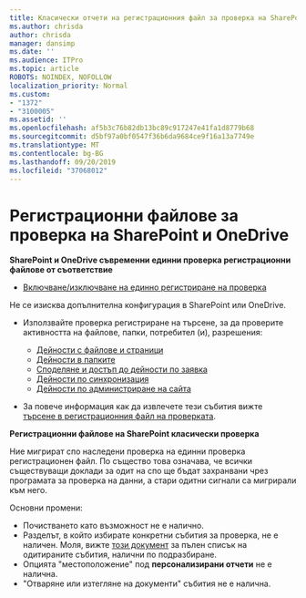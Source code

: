 ```yaml
---
title: Класически отчети на регистрационния файл за проверка на SharePoint
ms.author: chrisda
author: chrisda
manager: dansimp
ms.date: ''
ms.audience: ITPro
ms.topic: article
ROBOTS: NOINDEX, NOFOLLOW
localization_priority: Normal
ms.custom:
- "1372"
- "3100005"
ms.assetid: ''
ms.openlocfilehash: af5b3c76b82db13bc89c917247e41fa1d8779b68
ms.sourcegitcommit: d5bf97a0bf0547f36b6da9684ce9f16a13a7749e
ms.translationtype: MT
ms.contentlocale: bg-BG
ms.lasthandoff: 09/20/2019
ms.locfileid: "37068012"
---
```

# <a name="sharepoint-and-onedrive-audit-logs"></a>Регистрационни файлове за проверка на SharePoint и OneDrive

**SharePoint и OneDrive съвременни единни проверка регистрационни файлове от съответствие**

- [Включване/изключване на единно регистриране на проверка](https://docs.microsoft.com/office365/securitycompliance/turn-audit-log-search-on-or-off) 

Не се изисква допълнителна конфигурация в SharePoint или OneDrive.

- Използвайте проверка регистриране на търсене, за да проверите активността на файлове, папки, потребител (и), разрешения:

    - [Дейности с файлове и страници](https://docs.microsoft.com/office365/securitycompliance/search-the-audit-log-in-security-and-compliance)
    - [Дейности в папките](https://docs.microsoft.com/office365/securitycompliance/search-the-audit-log-in-security-and-compliance#folder-activities)
    - [Споделяне и достъп до дейности по заявка](https://docs.microsoft.com/office365/securitycompliance/search-the-audit-log-in-security-and-compliance#sharing-and-access-request-activities)
    - [Дейности по синхронизация](https://docs.microsoft.com/office365/securitycompliance/search-the-audit-log-in-security-and-compliance#synchronization-activities)
    - [Дейности по администриране на сайта](https://docs.microsoft.com/office365/securitycompliance/search-the-audit-log-in-security-and-compliance#site-administration-activities)
- За повече информация как да извлечете тези събития вижте [търсене в регистрационния файл на проверката](https://docs.microsoft.com/office365/securitycompliance/search-the-audit-log-in-security-and-compliance#search-the-audit-log).

**Регистрационни файлове на SharePoint класически проверка**

Ние мигрират спо наследени проверка на единни проверка регистрационен файл. По същество това означава, че всички съществуващи доклади за одит на спо ще бъдат захранвани чрез програмата за проверка на данни, а стари одитни сигнали са мигрирали към него.

Основни промени:

- Почистването като възможност не е налично.
- Разделът, в който избирате конкретни събития за проверка, не е наличен. Моля, вижте [този документ](https://docs.microsoft.com/office365/securitycompliance/search-the-audit-log-in-security-and-compliance) за пълен списък на одитираните събития, налични по подразбиране.
- Опцията "местоположение" под **персонализирани отчети** не е налична. 
- "Отваряне или изтегляне на документи" събития не е налична. 

